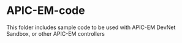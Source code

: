 # APIC-EM-code
This folder includes sample code to be used with APIC-EM DevNet Sandbox, or other APIC-EM controllers
